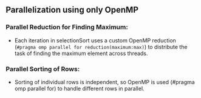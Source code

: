 ## Parallelization using only OpenMP

### Parallel Reduction for Finding Maximum:

- Each iteration in selectionSort uses a custom OpenMP reduction (```#pragma omp parallel for reduction(maximum:max)```) to distribute the task of finding the maximum element across threads.

### Parallel Sorting of Rows:

- Sorting of individual rows is independent, so OpenMP is used (#pragma omp parallel for) to handle different rows in parallel.